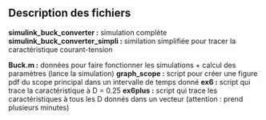 ## Description des fichiers
**simulink_buck_converter :** simulation complète
**simulink_buck_converter_simpli :** similation simplifiée pour tracer la caractéristique courant-tension

**Buck.m :** données pour faire fonctionner les simulations + calcul des paramètres (lance la simulation)
**graph_scope :** script pour créer une figure pdf du scope principal dans un intervalle de temps donné
**ex6 :** script qui trace la caractéristique à D = 0.25
**ex6plus :** script qui trace les caractéristiques à tous les D donnés dans un vecteur (attention : prend plusieurs minutes)

